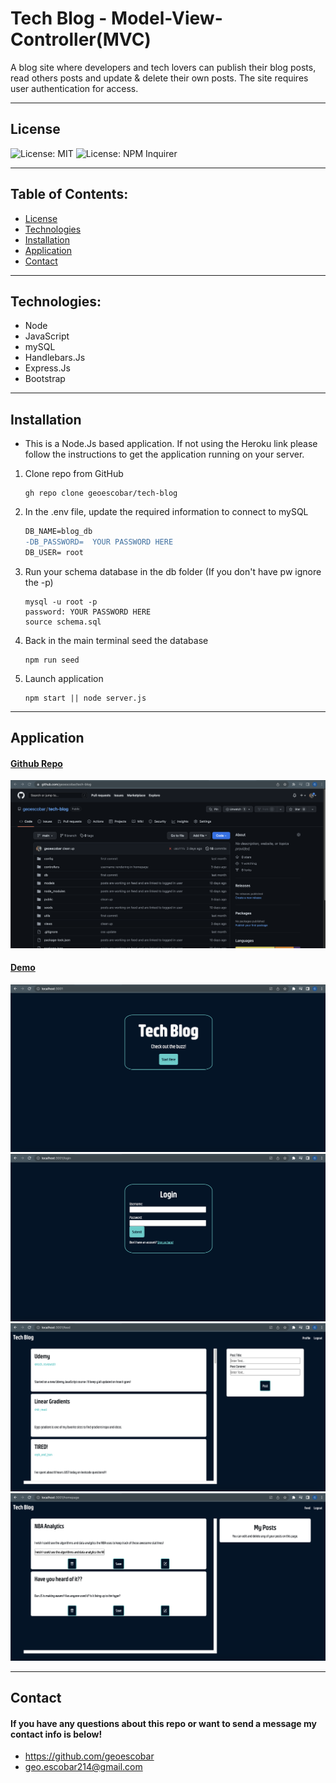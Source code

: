 # Tech Blog - Model-View-Controller(MVC)

A blog site where developers and tech lovers can publish their blog posts, read others posts and update & delete their own posts. The site requires user authentication for access.

---

## License

![License: MIT](https://img.shields.io/badge/License-MIT-yellow.svg)
![License: NPM Inquirer](https://img.shields.io/npm/v/inquirer)

---

## Table of Contents:

- [License](#license)
- [Technologies](#technologies)
- [Installation](#installation)
- [Application](#application)
- [Contact](#contact)

---

## Technologies:

- Node
- JavaScript
- mySQL
- Handlebars.Js
- Express.Js
- Bootstrap

---

## Installation

- This is a Node.Js based application. If not using the Heroku link please follow the instructions to get the application running on your server.

1. Clone repo from GitHub

   ```
   gh repo clone geoescobar/tech-blog
   ```

2. In the .env file, update the required information to connect to mySQL

   ```diff
   DB_NAME=blog_db
   -DB_PASSWORD=  YOUR PASSWORD HERE
   DB_USER= root
   ```

3. Run your schema database in the db folder (If you don't have pw ignore the -p)

   ```
   mysql -u root -p
   password: YOUR PASSWORD HERE
   source schema.sql
   ```

4. Back in the main terminal seed the database

   ```
   npm run seed
   ```

5. Launch application
   ```
   npm start || node server.js
   ```

---

## Application

#### [Github Repo](https://github.com/geoescobar/tech-blog)

![Repo](./public/assets/repo.png)

#### [Demo](https://drive.google.com/file/d/1IEtkz1cXctGDWuphMz7Qh3BOhfPw_VXx/view)

![Repo](./public/assets/home.png)
![Repo](./public/assets/login.png)
![Repo](./public/assets/feed.png)
![Repo](./public/assets/profile.png)

---

## Contact

#### If you have any questions about this repo or want to send a message my contact info is below!

- https://github.com/geoescobar
- geo.escobar214@gmail.com
